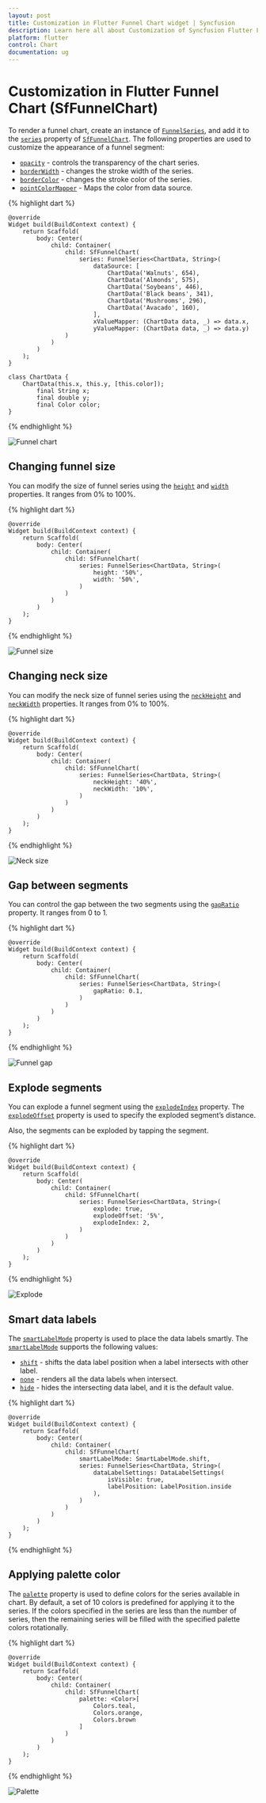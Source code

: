 ```yaml
---
layout: post
title: Customization in Flutter Funnel Chart widget | Syncfusion 
description: Learn here all about Customization of Syncfusion Flutter Funnel Chart (SfFunnelChart) widget and more.
platform: flutter
control: Chart
documentation: ug
---
```


# Customization in Flutter Funnel Chart (SfFunnelChart)

To render a funnel chart, create an instance of [`FunnelSeries`](https://pub.dev/documentation/syncfusion_flutter_charts/latest/charts/FunnelSeries-class.html), and add it to the [`series`](https://pub.dev/documentation/syncfusion_flutter_charts/latest/charts/SfFunnelChart/series.html) property of [`SfFunnelChart`](https://pub.dev/documentation/syncfusion_flutter_charts/latest/charts/SfFunnelChart-class.html). The following properties are used to customize the appearance of a funnel segment:

* [`opacity`](https://pub.dev/documentation/syncfusion_flutter_charts/latest/charts/FunnelSeries/opacity.html) - controls the transparency of the chart series.
* [`borderWidth`](https://pub.dev/documentation/syncfusion_flutter_charts/latest/charts/FunnelSeries/borderWidth.html) - changes the stroke width of the series.
* [`borderColor`](https://pub.dev/documentation/syncfusion_flutter_charts/latest/charts/FunnelSeries/borderColor.html) - changes the stroke color of the series.
* [`pointColorMapper`](https://pub.dev/documentation/syncfusion_flutter_charts/latest/charts/FunnelSeries/pointColorMapper.html) - Maps the color from data source.

{% highlight dart %} 

    @override
    Widget build(BuildContext context) {
        return Scaffold(
            body: Center(
                child: Container(
                    child: SfFunnelChart(
                        series: FunnelSeries<ChartData, String>(
                            dataSource: [
                                ChartData('Walnuts', 654),
                                ChartData('Almonds', 575),
                                ChartData('Soybeans', 446),
                                ChartData('Black beans', 341),
                                ChartData('Mushrooms', 296),
                                ChartData('Avacado', 160),
                            ],
                            xValueMapper: (ChartData data, _) => data.x,
                            yValueMapper: (ChartData data, _) => data.y)
                    )
                )
            )
        );
    }

    class ChartData {
        ChartData(this.x, this.y, [this.color]);
            final String x;
            final double y;
            final Color color;
    }

{% endhighlight %}

![Funnel chart](images/funnel-charts/funnel.jpg)

## Changing funnel size

You can modify the size of funnel series using the [`height`](https://pub.dev/documentation/syncfusion_flutter_charts/latest/charts/FunnelSeries/height.html) and [`width`](https://pub.dev/documentation/syncfusion_flutter_charts/latest/charts/FunnelSeries/width.html) properties. It ranges from 0% to 100%.

{% highlight dart %} 

    @override
    Widget build(BuildContext context) {
        return Scaffold(
            body: Center(
                child: Container(
                    child: SfFunnelChart(
                        series: FunnelSeries<ChartData, String>(
                            height: '50%',
                            width: '50%',
                        )
                    )
                )
            )
        );
    }

{% endhighlight %}

![Funnel size](images/funnel-charts/funnel_size.jpg)

## Changing neck size

You can modify the neck size of funnel series using the [`neckHeight`](https://pub.dev/documentation/syncfusion_flutter_charts/latest/charts/FunnelSeries/neckHeight.html) and [`neckWidth`](https://pub.dev/documentation/syncfusion_flutter_charts/latest/charts/FunnelSeries/neckWidth.html) properties. It ranges from 0% to 100%.

{% highlight dart %} 

    @override
    Widget build(BuildContext context) {
        return Scaffold(
            body: Center(
                child: Container(
                    child: SfFunnelChart(
                        series: FunnelSeries<ChartData, String>(
                            neckHeight: '40%',
                            neckWidth: '10%',
                        )
                    )
                )
            )
        );
    }

{% endhighlight %}

![Neck size](images/funnel-charts/neck_size.jpg)

## Gap between segments

You can control the gap between the two segments using the [`gapRatio`](https://pub.dev/documentation/syncfusion_flutter_charts/latest/charts/FunnelSeries/gapRatio.html) property. It ranges from 0 to 1.

{% highlight dart %} 

    @override
    Widget build(BuildContext context) {
        return Scaffold(
            body: Center(
                child: Container(
                    child: SfFunnelChart(
                        series: FunnelSeries<ChartData, String>(
                            gapRatio: 0.1,
                        )
                    )
                )
            )
        );
    }

{% endhighlight %}

![Funnel gap](images/funnel-charts/funnel_gap.jpg)

## Explode segments

You can explode a funnel segment using the [`explodeIndex`](https://pub.dev/documentation/syncfusion_flutter_charts/latest/charts/FunnelSeries/explodeIndex.html) property. The [`explodeOffset`](https://pub.dev/documentation/syncfusion_flutter_charts/latest/charts/FunnelSeries/explodeOffset.html) property is used to specify the exploded segment’s distance.

Also, the segments can be exploded by tapping the segment.

{% highlight dart %} 

    @override
    Widget build(BuildContext context) {
        return Scaffold(
            body: Center(
                child: Container(
                    child: SfFunnelChart(
                        series: FunnelSeries<ChartData, String>(
                            explode: true,
                            explodeOffset: '5%',
                            explodeIndex: 2,
                        )
                    )
                )
            )
        );
    }

{% endhighlight %}

![Explode](images/funnel-charts/funnel_explode.jpg)

## Smart data labels

The [`smartLabelMode`](https://pub.dev/documentation/syncfusion_flutter_charts/latest/charts/SfFunnelChart/smartLabelMode.html) property is used to place the data labels smartly. The [`smartLabelMode`](https://pub.dev/documentation/syncfusion_flutter_charts/latest/charts/SfFunnelChart/smartLabelMode.html) supports the following values:

* [`shift`](https://pub.dev/documentation/syncfusion_flutter_charts/latest/charts/SmartLabelMode-class.html) - shifts the data label position when a label intersects with other label.
* [`none`](https://pub.dev/documentation/syncfusion_flutter_charts/latest/charts/SmartLabelMode-class.html) - renders all the data labels when intersect.
* [`hide`](https://pub.dev/documentation/syncfusion_flutter_charts/latest/charts/SmartLabelMode-class.html) - hides the intersecting data label, and it is the default value.

{% highlight dart %} 

    @override
    Widget build(BuildContext context) {
        return Scaffold(
            body: Center(
                child: Container(
                    child: SfFunnelChart(
                        smartLabelMode: SmartLabelMode.shift,
                        series: FunnelSeries<ChartData, String>(
                            dataLabelSettings: DataLabelSettings(
                                isVisible: true, 
                                labelPosition: LabelPosition.inside
                            ),
                        )
                    )
                )
            )
        );
    }

{% endhighlight %}

## Applying palette color

The [`palette`](https://pub.dev/documentation/syncfusion_flutter_charts/latest/charts/SfFunnelChart/palette.html) property is used to define colors for the series available in chart. By default, a set of 10 colors is predefined for applying it to the series. If the colors specified in the series are less than the number of series, then the remaining series will be filled with the specified palette colors rotationally.

{% highlight dart %} 

    @override
    Widget build(BuildContext context) {
        return Scaffold(
            body: Center(
                child: Container(
                    child: SfFunnelChart(
                        palette: <Color>[
                            Colors.teal,
                            Colors.orange,
                            Colors.brown
                        ]
                    )
                )
            )
        );
    }

{% endhighlight %}

![Palette](images/funnel-charts/funnel_palette.jpg)
